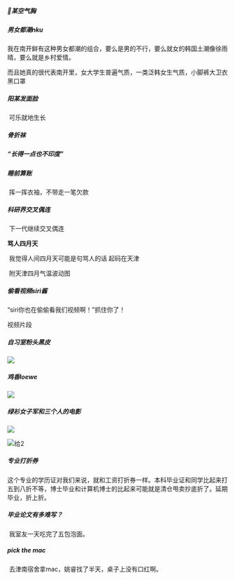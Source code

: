 ##### 🐑某空气胸

##### 男女都潮nku

我在南开鲜有这种男女都潮的组合，要么是男的不行，要么就女的韩国土潮像徐雨晴，要么就是乡村爱情。

而且她真的很代表南开里，女大学生普遍气质，一类泛韩女生气质，小脚裤大卫衣黑口罩

##### 阳某发面脸 

​	可乐就地生长

##### 骨折袜

##### “长得一点也不印度”

##### 睡前算账 

​	挥一挥衣袖，不带走一笔欠款

##### 科研界交叉偶连 

​	下一代继续交叉偶连

**骂人四月天**

​	我觉得人间四月天可能是句骂人的话 起码在天津 

​	附天津四月气温波动图

##### 偷看视频siri酱

“siri你也在偷偷看我们视频啊！”抓住你了！

视频片段

##### 自习室粉头黑皮

![](C:\Users\DANIALS\Desktop\pink.jpg)

##### 鸡香loewe

![](C:\Users\DANIALS\Desktop\bitch.jpg)

##### 绿衫女子军和三个人的电影

![](C:\Users\DANIALS\Desktop\给1.jpg)

![给2](C:\Users\DANIALS\Desktop\给2.jpg)

##### 专业打折券

​	这个专业的学历证对我们来说，就和工资打折券一样。本科毕业证和同学比起来打五到八折不等，博士毕业和计算机博士的比起来可能就是清仓甩卖抄底折了。延期毕业，折上折。

##### 毕业论文有多难写？

​	我室友一天吃完了五包泡面。

##### pick the mac

​	去津南宿舍拿mac，姚睿找了半天，桌子上没有口红啊。